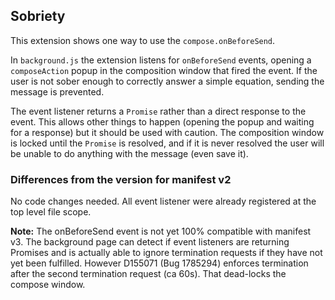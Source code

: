 ## Sobriety

This extension shows one way to use the `compose.onBeforeSend`.

In `background.js` the extension listens for `onBeforeSend` events, opening a `composeAction` popup
in the composition window that fired the event. If the user is not sober enough to correctly answer
a simple equation, sending the message is prevented.

The event listener returns a `Promise` rather than a direct response to the event. This allows other
things to happen (opening the popup and waiting for a response) but it should be used with caution.
The composition window is locked until the `Promise` is resolved, and if it is never resolved the
user will be unable to do anything with the message (even save it).

### Differences from the version for manifest v2

No code changes needed. All event listener were already registered at the top level file scope.

**Note:** The onBeforeSend event is not yet 100% compatible with manifest v3. The
       background page can detect if event listeners are returning Promises and
       is actually able to ignore termination requests if they have not yet been
       fulfilled. However D155071 (Bug 1785294) enforces termination after the
       second termination request (ca 60s). That dead-locks the compose window.
